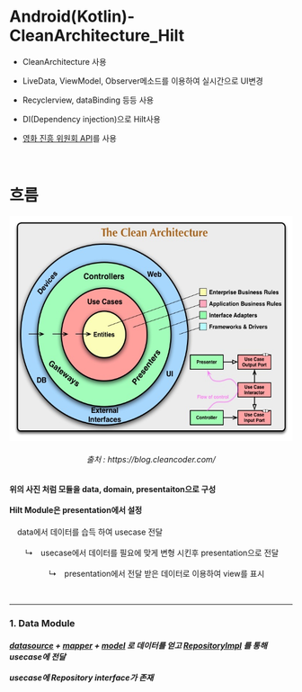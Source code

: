 # Android(Kotlin)-CleanArchitecture_Hilt

 - CleanArchitecture 사용<br>
 
 - LiveData, ViewModel, Observer메소드를 이용하여 실시간으로 UI변경<br>
 
 - Recyclerview, dataBinding 등등 사용<br>
 
 - DI(Dependency injection)으로 Hilt사용
 
 - <a href ="https://www.kobis.or.kr/kobisopenapi/homepg/main/main.do">영화 진흥 위원회 API</a>를 사용
<br>

 # 흐름
<div align="center">
 <img height="400" src="https://github.com/kimTH65/cs/blob/main/img/CleanArchitecture.jpg">
 <h6>출처 : https://blog.cleancoder.com/</h6>
</div>

<h4>
 위의 사진 처럼 모듈을 data, domain, presentaiton으로 구성<br><br>
 Hilt Module은 presentation에서 설정<br>
</h4>

　data에서 데이터를 습득 하여 usecase 전달<br><br>
　　↳　usecase에서 데이터를 필요에 맞게 변형 시킨후 presentation으로 전달<br><br>
　　　　　↳　presentation에서 전달 받은 데이터로 이용하여 view를 표시 
 
<br>
<hr>

<h3>1. Data Module</h3>

<div>
 <h5>
  <a href="data/src/main/java/com/example/data/datasource">datasource</a> + 
  <a href="data/src/main/java/com/example/data/mapper">mapper</a> + 
  <a href="data/src/main/java/com/example/data/model">model</a>
  로 데이터를 얻고 
  <a href="data/src/main/java/com/example/data/repository/RepositoryImpl.kt">RepositoryImpl</a>
  를 통해 usecase에 전달<br><br>
  usecase에 Repository interface가 존재
 </h5>
</div>

